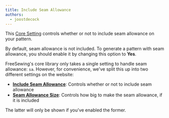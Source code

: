 ```yaml
---
title: Include Seam Allowance
authors:
  - joostdecock
---
```


This [Core Setting][core-settings] controls whether or not to include seam
allowance on your pattern.

By default, seam allowance is not included. To generate a pattern with seam
allowance, you should enable it by changing this option to **Yes**.

<Note>

FreeSewing's core library only takes a single setting to handle seam allowance: `sa`.
However, for convenience, we've split this up into two different settings on the website:

- **[Include Seam Allowance](/docs/site/draft/core-settings/sabool)**: Controls whether or not to include seam allowance
- **[Seam Allowance Size](/docs/site/draft/core-settings/samm)**: Controls how big to make the seam allowance, if it is included

The latter will only be shown if you've enabled the former.

</Note>

[core-settings]: /docs/site/draft/core-settings/
